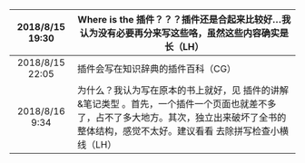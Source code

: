 | 2018/8/15 19:30 | Where is the   插件？？？插件还是合起来比较好…我认为没有必要再分来写这些咯，虽然这些内容确实是长（LH） |
| :-------------: | ------------------------------------------------------------ |
| 2018/8/15 22:05 | 插件会写在知识辞典的插件百科（CG）                           |
| 2018/8/16 9:34  | 为什么？我认为写在原本的书上就好，见 插件的讲解&笔记类型 。首先，一个插件一个页面也就差不多了，占不了多大地方。其次，独立出来破坏了全书的整体结构，感觉不太好。建议看看 去除拼写检查小横线（LH） |